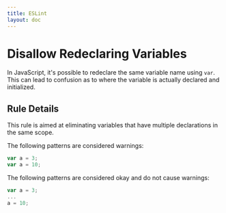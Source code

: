 ```yaml
---
title: ESLint
layout: doc
---
```

<!-- Note: No pull requests accepted for this file. See README.md in the root directory for details. -->
# Disallow Redeclaring Variables

In JavaScript, it's possible to redeclare the same variable name using `var`. This can lead to confusion as to where the variable is actually declared and initialized.

## Rule Details

This rule is aimed at eliminating variables that have multiple declarations in the same scope.

The following patterns are considered warnings:

```js
var a = 3;
var a = 10;
```

The following patterns are considered okay and do not cause warnings:

```js
var a = 3;
...
a = 10;
```
